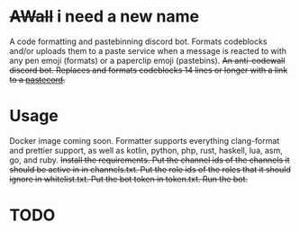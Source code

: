 # ~~AWall~~ i need a new name
A code formatting and pastebinning discord bot. Formats codeblocks and/or uploads them to a paste service when a message is reacted to with any pen emoji (formats) or a paperclip emoji (pastebins). 
~~An anti-codewall discord bot. Replaces and formats codeblocks 14 lines or longer with a link to a [pastecord](https://pastecord.com).~~

# Usage
Docker image coming soon.
Formatter supports everything clang-format and prettier support, as well as kotlin, python, php, rust, haskell, lua, asm, go, and ruby.
~~Install the requirements. Put the channel ids of the channels it should be active in in channels.txt. Put the role ids of the roles that it should ignore in whitelist.txt. Put the bot token in token.txt. Run the bot.~~

# TODO
